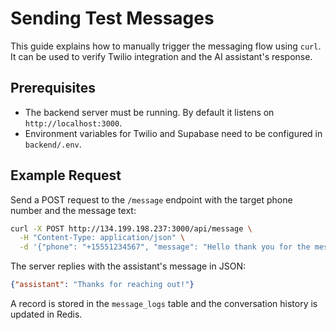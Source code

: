 # Sending Test Messages

This guide explains how to manually trigger the messaging flow using `curl`.
It can be used to verify Twilio integration and the AI assistant's response.

## Prerequisites
- The backend server must be running. By default it listens on `http://localhost:3000`.
- Environment variables for Twilio and Supabase need to be configured in `backend/.env`.

## Example Request
Send a POST request to the `/message` endpoint with the target phone number and the message text:

```bash
curl -X POST http://134.199.198.237:3000/api/message \
  -H "Content-Type: application/json" \
  -d '{"phone": "+15551234567", "message": "Hello thank you for the message, yes i am instrested in selling my house"}'
```

The server replies with the assistant's message in JSON:

```json
{"assistant": "Thanks for reaching out!"}
```

A record is stored in the `message_logs` table and the conversation history is updated in Redis.
